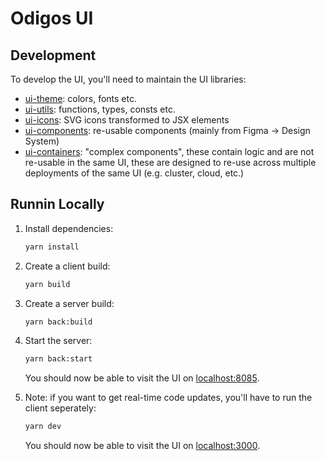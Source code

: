 # Odigos UI

## Development

To develop the UI, you'll need to maintain the UI libraries:

- [ui-theme](https://github.com/odigos-io/ui-theme): colors, fonts etc.
- [ui-utils](https://github.com/odigos-io/ui-utils): functions, types, consts etc.
- [ui-icons](https://github.com/odigos-io/ui-icons): SVG icons transformed to JSX elements
- [ui-components](https://github.com/odigos-io/ui-components): re-usable components (mainly from Figma -> Design System)
- [ui-containers](https://github.com/odigos-io/ui-containers): "complex components", these contain logic and are not re-usable in the same UI, these are designed to re-use across multiple deployments of the same UI (e.g. cluster, cloud, etc.)


## Runnin Locally


1. Install dependencies:
    ```bash
    yarn install
    ```

2. Create a client build:
    ```bash
    yarn build
    ```

3. Create a server build:
    ```bash
    yarn back:build
    ```

4. Start the server:
    ```bash
    yarn back:start
    ```
    You should now be able to visit the UI on [localhost:8085](http://localhost:8085).

5. Note: if you want to get real-time code updates, you'll have to run the client seperately:
    ```bash
    yarn dev
    ```
    You should now be able to visit the UI on [localhost:3000](http://localhost:3000).